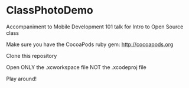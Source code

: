# ClassPhotoDemo
Accompaniment to Mobile Development 101 talk for Intro to Open Source class

Make sure you have the CocoaPods ruby gem: http://cocoapods.org

Clone this repository

Open ONLY the .xcworkspace file NOT the .xcodeproj file

Play around!

